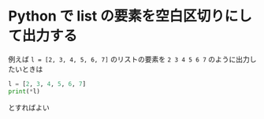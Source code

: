 # Python で list の要素を空白区切りにして出力する

例えば `l = [2, 3, 4, 5, 6, 7]` のリストの要素を `2 3 4 5 6 7` のように出力したいときは

```python
l = [2, 3, 4, 5, 6, 7]
print(*l)
```

とすればよい
